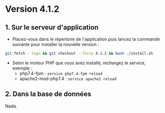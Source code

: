 # Version 4.1.2

## 1. Sur le serveur d'application

- Placez-vous dans le répertoire de l'application puis lancez la commande suivante
  pour installer la nouvelle version :

```bash
git fetch --tags && git checkout --force 4.1.2 && bash ./install.sh
```

- Selon le moteur PHP que vous avez installé, rechargez le service, exemple :
    - php7.4-fpm         : `service php7.4-fpm reload`
    - apache2-mod-php7.4 : `service apache2 reload`

## 2. Dans la base de données

Nada.
